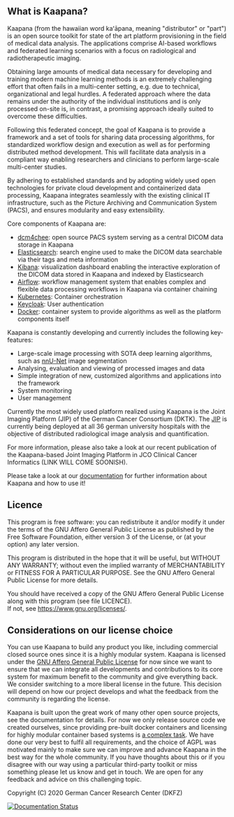## What is Kaapana?

Kaapana (from the hawaiian word kaʻāpana, meaning "distributor" or "part") is an open source toolkit for state of the art platform provisioning in the field of medical data analysis. The applications comprise  AI-based workflows and federated learning scenarios with a focus on radiological and radiotherapeutic imaging. 

Obtaining large amounts of medical data necessary for developing and training modern machine learning methods is an extremely challenging effort that often fails in a multi-center setting, e.g. due to technical, organizational and legal hurdles. A federated approach where the data remains under the authority of  the individual institutions and is only processed on-site is, in contrast, a promising approach ideally suited to overcome these difficulties.

Following this federated concept, the goal of Kaapana is to provide a framework and a set of tools for sharing data processing algorithms, for standardized workflow design and execution as well as for performing distributed method development. This will facilitate  data analysis in a compliant way enabling researchers and clinicians to perform large-scale multi-center studies.

By adhering to established standards and by adopting widely used open technologies for private cloud development and containerized data processing, Kaapana integrates seamlessly with the existing clinical IT infrastructure, such as the Picture Archiving and Communication System (PACS), and ensures modularity and easy extensibility.

Core components of Kaapana are:
* [dcm4chee](https://www.dcm4che.org/): open source PACS system serving as a central DICOM data storage in Kaapana
* [Elasticsearch](https://www.elastic.co/de/elasticsearch/): search engine used to make the DICOM data searchable via their tags and meta information
* [Kibana](https://www.elastic.co/de/kibana/): visualization dashboard enabling the interactive exploration of the DICOM data stored in Kaapana and indexed by Elasticsearch
* [Airflow](https://airflow.apache.org/): workflow management system that enables complex and flexible data processing workflows in Kaapana via container chaining
* [Kubernetes](https://kubernetes.io/): Container orchestration
* [Keycloak](https://www.keycloak.org/): User authentication
* [Docker](https://www.docker.com/): container system to provide algorithms as well as the platform components itself

Kaapana is constantly developing and currently includes the following key-features:
* Large-scale image processing with SOTA deep learning algorithms, such as [nnU-Net](https://github.com/MIC-DKFZ/nnunet) image segmentation
* Analysing, evaluation and viewing of processed images and data
* Simple integration of new, customized algorithms and applications into the framework
* System monitoring
* User management

Currently the most widely used platform realized using Kaapana is the Joint Imaging Platform (JIP) of the German Cancer Consortium (DKTK). The [JIP](https://jip.dktk.dkfz.de/jiphomepage/) is currently being deployed at all 36 german university hospitals with the objective of distributed radiological image analysis and quantification.

For more information, please also take a look at our recent publication of the Kaapana-based Joint Imaging Platform in JCO Clinical Cancer Informatics (LINK WILL COME SOONISH).

Please take a look at our [documentation](https://kaapana.readthedocs.io/en/latest/) for further information about Kaapana and how to use it!

## Licence

This program is free software: you can redistribute it and/or modify
it under the terms of the GNU Affero General Public License as published
by the Free Software Foundation, either version 3 of the License, or
(at your option) any later version.

This program is distributed in the hope that it will be useful,
but WITHOUT ANY WARRANTY; without even the implied warranty of
MERCHANTABILITY or FITNESS FOR A PARTICULAR PURPOSE.  See the
GNU Affero General Public License for more details.

You should have received a copy of the GNU Affero General Public License
along with this program (see file LICENCE).  
If not, see <https://www.gnu.org/licenses/>.


## Considerations on our license choice

You can use Kaapana to build any product you like, including commercial closed source ones since it is a highly modular system. Kaapana is licensed under the [GNU Affero General Public License](https://www.gnu.org/licenses/agpl-3.0.en.html) for now since we want to ensure that we can integrate all developments and contributions to its core system for maximum benefit to the community and give everything back. We consider switching to a more liberal license in the future. This decision will depend on how our project develops and what the feedback from the community is regarding the license. 

Kaapana is built upon the great work of many other open source projects, see the documentation for details. For now we only release source code we created ourselves, since providing pre-built docker containers and licensing for highly modular container based systems is [a complex task](https://www.linuxfoundation.org/blog/2020/04/docker-containers-what-are-the-open-source-licensing-considerations/). We have done our very best to fulfil all requirements, and the choice of AGPL was motivated mainly to make sure we can improve and advance Kaapana in the best way for the whole community. If you have thoughts about this or if you disagree with our way using a particular third-party toolkit or miss something please let us know and get in touch. We are open for any feedback and advice on this challenging topic.

Copyright (C) 2020  German Cancer Research Center (DKFZ)

[![Documentation Status](https://readthedocs.org/projects/kaapana-test/badge/?version=latest)](https://kaapana-test.readthedocs.io/en/latest/?badge=latest)
